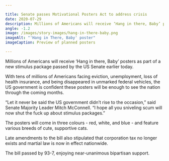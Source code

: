 ```yaml
---

title: Senate passes Motivational Posters Act to address crisis
date: 2020-07-29
description: Millions of Americans will receive ‘Hang in there, Baby’ posters as part of a new stimulus package passed by the US Senate earlier today.
angle: -1.2
image: /images/story-images/hang-in-there-baby.png
imageAlt: "'Hang in There, Baby' poster"
imageCaption: Preview of planned posters

---
```


Millions of Americans will receive ‘Hang in there, Baby’ posters as part of a new stimulus package passed by the US Senate earlier today.

With tens of millions of Americans facing eviction, unemployment, loss of health insurance, and being disappeared in unmarked federal vehicles, the US government is confident these posters will be enough to see the nation through the coming months.

“Let it never be said the US government didn’t rise to the occasion,” said Senate Majority Leader Mitch McConnell. “I hope all you sniveling scum will now shut the fuck up about stimulus packages.”

The posters will come in three colours - red, white, and blue - and feature various breeds of cute, supportive cats.

Late amendments to the bill also stipulated that corporation tax no longer exists and martial law is now in effect nationwide.

The bill passed by 93-7, enjoying near-unanimous bipartisan support.